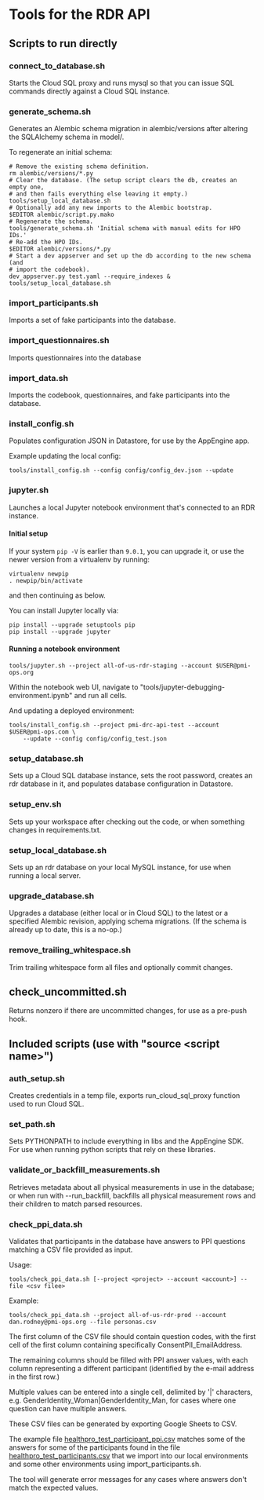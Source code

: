 # Tools for the RDR API

## Scripts to run directly

### connect_to_database.sh

Starts the Cloud SQL proxy and runs mysql so that you can issue SQL commands directly against
a Cloud SQL instance.

### generate_schema.sh

Generates an Alembic schema migration in alembic/versions after altering the
SQLAlchemy schema in model/.

To regenerate an initial schema:

```
# Remove the existing schema definition.
rm alembic/versions/*.py
# Clear the database. (The setup script clears the db, creates an empty one,
# and then fails everything else leaving it empty.)
tools/setup_local_database.sh
# Optionally add any new imports to the Alembic bootstrap.
$EDITOR alembic/script.py.mako
# Regenerate the schema.
tools/generate_schema.sh 'Initial schema with manual edits for HPO IDs.'
# Re-add the HPO IDs.
$EDITOR alembic/versions/*.py
# Start a dev appserver and set up the db according to the new schema (and
# import the codebook).
dev_appserver.py test.yaml --require_indexes &
tools/setup_local_database.sh
```

### import_participants.sh

Imports a set of fake participants into the database.

### import_questionnaires.sh

Imports questionnaires into the database

### import_data.sh

Imports the codebook, questionnaires, and fake participants into the database.

### install_config.sh

Populates configuration JSON in Datastore, for use by the AppEngine app.

Example updating the local config:

```
tools/install_config.sh --config config/config_dev.json --update
```

### jupyter.sh

Launches a local Jupyter notebook environment that's connected to an RDR instance.

#### Initial setup

If your system `pip -V` is earlier than `9.0.1`, you can upgrade it, or use the newer version from a virtualenv by running:

```
virtualenv newpip
. newpip/bin/activate
```

and then continuing as below.

You can install Jupyter locally via:

```
pip install --upgrade setuptools pip
pip install --upgrade jupyter
```

#### Running a notebook environment

```
tools/jupyter.sh --project all-of-us-rdr-staging --account $USER@pmi-ops.org
```

Within the notebook web UI, navigate to
"tools/jupyter-debugging-environment.ipynb" and run all cells.


And updating a deployed environment:

```
tools/install_config.sh --project pmi-drc-api-test --account $USER@pmi-ops.com \
    --update --config config/config_test.json
```

### setup_database.sh

Sets up a Cloud SQL database instance, sets the root password, creates an rdr database in
it, and populates database configuration in Datastore.

### setup_env.sh

Sets up your workspace after checking out the code, or when something changes in
requirements.txt.

### setup_local_database.sh

Sets up an rdr database on your local MySQL instance, for use when running a local
server.

### upgrade_database.sh

Upgrades a database (either local or in Cloud SQL) to the latest or a specified Alembic revision,
applying schema migrations. (If the schema is already up to date, this is a no-op.)

### remove_trailing_whitespace.sh

Trim trailing whitespace form all files and optionally commit changes.

## check_uncommitted.sh

Returns nonzero if there are uncommitted changes, for use as a pre-push hook.

## Included scripts (use with "source &lt;script name&gt;")

### auth_setup.sh

Creates credentials in a temp file, exports run_cloud_sql_proxy function used to run Cloud SQL.

### set_path.sh

Sets PYTHONPATH to include everything in libs and the AppEngine SDK. For use when running python
scripts that rely on these libraries.

### validate_or_backfill_measurements.sh

Retrieves metadata about all physical measurements in use in the database; or when run with
--run_backfill, backfills all physical measurement rows and their children to match parsed
resources.

### check_ppi_data.sh

Validates that participants in the database have answers to PPI questions
matching a CSV file provided as input.

Usage:

```
tools/check_ppi_data.sh [--project <project> --account <account>] --file <csv filee>
```

Example:

```
tools/check_ppi_data.sh --project all-of-us-rdr-prod --account dan.rodney@pmi-ops.org --file personas.csv
```

The first column of the CSV file should contain question codes, with the first
cell of the first column containing specifically ConsentPII_EmailAddress.

The remaining columns should be filled with PPI answer values, with each
column representing a different participant (identified by the e-mail address
in the first row.)

Multiple values can be entered into a single cell, delimited by '|' characters, e.g. GenderIdentity_Woman|GenderIdentity_Man, for cases where one question can have multiple answers.

These CSV files can be generated by exporting Google Sheets to CSV.

The example file [healthpro_test_participant_ppi.csv](../test/test-data/healthpro_test_participant_ppi.csv)
matches some of the answers for some of the participants found in the file
[healthpro_test_participants.csv](../test/test-data/healthpro_test_participants.csv)
that we import into our local environments and some other environments using import_participants.sh.

The tool will generate error messages for any cases where answers don't match
the expected values.



